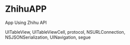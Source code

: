 ZhihuAPP
========

App Using Zhihu API

UITableView, UITableViewCell, protocol, NSURLConnection,
NSJSONSerialization, UINavigation, segue
